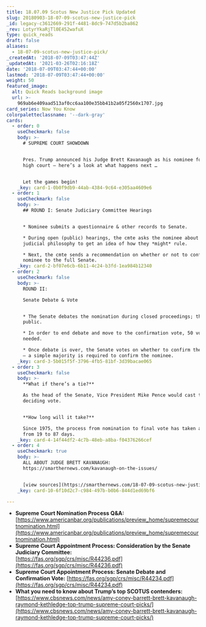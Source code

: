 ```yaml
---
title: 18.07.09 Scotus New Justice Pick Updated
slug: 20180903-18-07-09-scotus-new-justice-pick
_id: legacy-c3612669-291f-4481-8dc9-747d5b2ba862
_rev: LotyrYkaRjTl0E452wafuX
type: quick_reads
draft: false
aliases:
  - 18-07-09-scotus-new-justice-pick/
_createdAt: '2018-07-09T03:47:44Z'
_updatedAt: '2021-03-26T02:16:18Z'
date: '2018-07-09T03:47:44+00:00'
lastmod: '2018-07-09T03:47:44+00:00'
weight: 50
featured_image:
  alt: Quick Reads background image
  url: >-
    969ab6e409aad513af0cc6aa100e35bb41b2a05f2560x1707.jpg
card_series: Now You Know
colorpaletteclassname: '--dark-gray'
cards:
  - order: 0
    useCheckmark: false
    body: >-
      # SUPREME COURT SHOWDOWN


      Pres. Trump announced his Judge Brett Kavanaugh as his nominee for the
      high court – here’s a look at what happens next …


      Let the games begin!
    _key: card-1-0b0f9db9-44ab-4384-9c64-e305aa4609e6
  - order: 1
    useCheckmark: false
    body: >-
      ## ROUND I: Senate Judiciary Committee Hearings


      * Nominee submits a questionnaire & other records to Senate.

      * During open (public) hearings, the cmte asks the nominee about their
      judicial philosophy to get an idea of how they *might* rule.

      * Next, the cmte sends a recommendation on whether or not to confirm the
      nominee to the full Senate.
    _key: card-2-bf07e6cb-6b11-4c24-b3fd-1ea984b12340
  - order: 2
    useCheckmark: false
    body: >-
      ROUND II:  

      Senate Debate & Vote


      * The Senate debates the nomination during closed proceedings; this is not
      public.

      * In order to end debate and move to the confirmation vote, 50 votes are
      needed.

      * Once debate is over, the Senate votes on whether to confirm the nominee
      – a simple majority is required to confirm the nominee.
    _key: card-3-5b015f5f-3796-4fb5-81bf-3d39bacae065
  - order: 3
    useCheckmark: false
    body: >-
      **What if there’s a tie?**  

      As the head of the Senate, Vice President Mike Pence would cast the
      deciding vote.


      **How long will it take?**  

      Since 1975, the process from nomination to final vote has taken anywhere
      from 19 to 87 days.
    _key: card-4-14f44df2-4c7b-48eb-a8ba-f04376266cef
  - order: 4
    useCheckmark: true
    body: >-
      ALL ABOUT JUDGE BRETT KAVANAUGH:
      https://smarthernews.com/kavanaugh-on-the-issues/


      [view sources](https://smarthernews.com/18-07-09-scotus-new-justice-pick/)
    _key: card-10-6f10d2c7-c984-497b-b0b6-844d1ed69bf6

---
```

* **Supreme Court Nomination Process Q&A:** [https://www.americanbar.org/publications/preview_home/supremecourtnomination.html](https://www.americanbar.org/publications/preview_home/supremecourtnomination.html)
* **Supreme Court Appointment Process: Consideration by the Senate Judiciary Committee:**  
[https://fas.org/sgp/crs/misc/R44236.pdf](https://fas.org/sgp/crs/misc/R44236.pdf)
* **Supreme Court Appointment Process: Senate Debate and Confirmation Vote:** [https://fas.org/sgp/crs/misc/R44234.pdf](https://fas.org/sgp/crs/misc/R44234.pdf)
* **What you need to know about Trump’s top SCOTUS contenders:** [https://www.cbsnews.com/news/amy-coney-barrett-brett-kavanaugh-raymond-kethledge-top-trump-supreme-court-picks/](https://www.cbsnews.com/news/amy-coney-barrett-brett-kavanaugh-raymond-kethledge-top-trump-supreme-court-picks/)